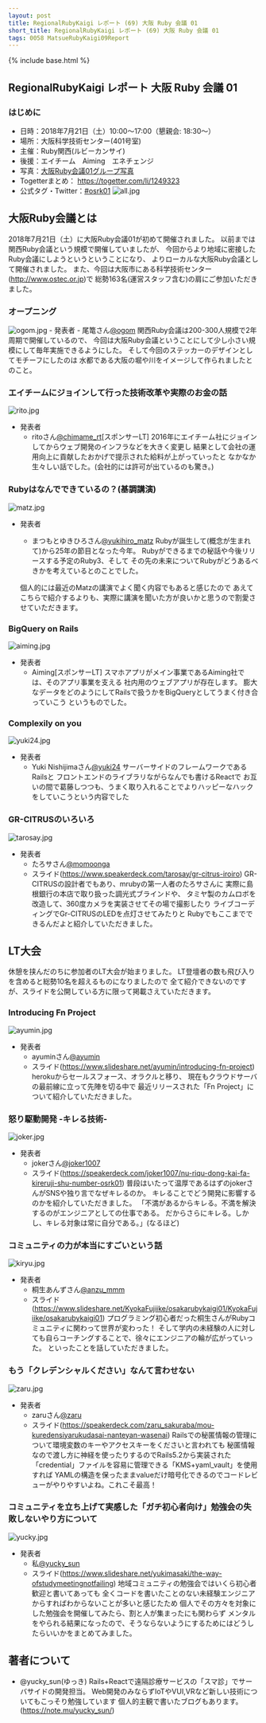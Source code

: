 ```yaml
---
layout: post
title: RegionalRubyKaigi レポート (69) 大阪 Ruby 会議 01
short_title: RegionalRubyKaigi レポート (69) 大阪 Ruby 会議 01
tags: 0058 MatsueRubyKaigi09Report
---
```

{% include base.html %}

 ## RegionalRubyKaigi レポート 大阪 Ruby 会議 01

 ### はじめに


* 日時：2018年7月21日（土）10:00〜17:00（懇親会: 18:30〜）
* 場所：大阪科学技術センター(401号室)
* 主催：Ruby関西(ルビーカンサイ)
* 後援：エイチーム　Aiming　エネチェンジ
* 写真：[大阪Ruby会議01グループ写真](https://photos.google.com/share/AF1QipM2VH00gdIrJnlb9UgbjXznj3aMcXvcb9S81wkcV996jKEzyGQAhtmzGuccA3_gLw?key=bnAxaUx6WTBwbjFaRFpuSzJCMGsxVU1oc0NDM0hn)
* Togetterまとめ： [https://togetter.com/li/1249323 ](https://togetter.com/li/1249323 )
* 公式タグ・Twitter：[#osrk01](https://twitter.com/hashtag/osrk01)
 ![all.jpg]({{base}}{{site.beseurl}}/images/0058-OsakaRubyKaigi01Report/rito.jpg)

## 大阪Ruby会議とは

 2018年7月21日（土）に大阪Ruby会議01が初めて開催されました。
 以前までは関西Ruby会議という規模で開催していましたが、
 今回からより地域に密接したRuby会議にしようというということになり、
 よりローカルな大阪Ruby会議として開催されました。
 また、今回は大阪市にある科学技術センター(http://www.ostec.or.jp)で
 総勢163名(運営スタッフ含む)の肩にご参加いただきました。

### オープニング

  ![ogom.jpg]({{base}}{{site.beseurl}}/images/0058-OsakaRubyKaigi01Report/ogom.jpg)
    - 発表者
      - 尾篭さん[@ogom](https://twitter.com/ogom)
    関西Ruby会議は200-300人規模で2年周期で開催しているので、
    今回は大阪Ruby会議ということにして少し小さい規模にして毎年実施できるようにした。
    そして今回のステッカーのデザインとしてモチーフにしたのは
    水都である大阪の堀や川をイメージして作られましたとのこと。

### エイチームにジョインして行った技術改革や実際のお金の話

  ![rito.jpg]({{base}}{{site.beseurl}}/images/0058-OsakaRubyKaigi01Report/rito.jpg)
  - 発表者
    - ritoさん[@chimame_rt](https://twitter.com/chimame_rt)[スポンサーLT]
    2016年にエイチーム社にジョインしてからウェブ開発のインフラなどを大きく変更し
    結果として会社の運用向上に貢献したおかげで提示された給料が上がっていったと
    なかなか生々しい話でした。(会社的には許可が出ているのも驚き。)

### Rubyはなんでできているの？(基調講演)

  ![matz.jpg]({{base}}{{site.beseurl}}/images/0058-OsakaRubyKaigi01Report/matz.jpg)
  - 発表者
    - まつもとゆきひろさん[@yukihiro_matz](https://twitter.com/yukihiro_matz)
    Rubyが誕生して(概念が生まれて)から25年の節目となった今年。
    Rubyができるまでの秘話や今後リリースする予定のRuby3、そして
    その先の未来についてRubyがどうあるべきかを考えているとのことでした。

    個人的には最近のMatzの講演でよく聞く内容でもあると感じたので
    あえてこちらで紹介するよりも、実際に講演を聞いた方が良いかと思うので割愛させていただきます。

### BigQuery on Rails

  ![aiming.jpg]({{base}}{{site.beseurl}}/images/0058-OsakaRubyKaigi01Report/aiming.jpg)  
  - 発表者
    - Aiming[スポンサーLT]
    スマホアプリがメイン事業であるAiming社では、そのアプリ事業を支える
    社内用のウェブアプリが存在します。
    膨大なデータをどのようにしてRailsで扱うかをBigQueryとしてうまく付き合っていこう
    というものでした。

### Complexily on you

  ![yuki24.jpg]({{base}}{{site.beseurl}}/images/0058-OsakaRubyKaigi01Report/yuki24.jpg)
  - 発表者
    - Yuki Nishijimaさん[@yuki24](https://twitter.com/yuki24)
    サーバーサイドのフレームワークであるRailsと
    フロントエンドのライブラリながらなんでも書けるReactで
    お互いの間で葛藤しつつも、うまく取り入れることでよりハッピーなハックをしていこうという内容でした

### GR-CITRUSのいろいろ

  ![tarosay.jpg]({{base}}{{site.beseurl}}/images/0058-OsakaRubyKaigi01Report/tarosay.jpg)
  - 発表者
    - たろサさん[@momoonga](https://twitter.com/momoonga)
    - スライド(https://www.speakerdeck.com/tarosay/gr-citrus-iroiro)
    GR-CITRUSの設計者でもあり、mrubyの第一人者のたろサさんに
    実際に島根銀行の本店で取り扱った調光式ブラインドや、
    タミヤ製のカムロボを改造して、360度カメラを実装させてその場で撮影したり
    ライブコーディングでGr-CITRUSのLEDを点灯させてみたりと
    Rubyでもここまでできるんだよと紹介していただきました。

## LT大会

  休憩を挟んだのちに参加者のLT大会が始まりました。
  LT登壇者の数も飛び入りを含めると総勢10名を超えるものになりましたので
  全て紹介できないのですが、スライドを公開している方に限って掲載さえていただきます。

### Introducing Fn Project

  ![ayumin.jpg]({{base}}{{site.beseurl}}/images/0058-OsakaRubyKaigi01Report/ayumin.jpg)
  - 発表者
    - ayuminさん[@ayumin](https://twitter.com/ayumin)
    - スライド(https://www.slideshare.net/ayumin/introducing-fn-project)
    herokuからセールスフォース、オラクルと移り、
    現在もクラウドサーバの最前線に立って先陣を切る中で
    最近リリースされた「Fn Project」について紹介していただきました。

### 怒り駆動開発 -キレる技術-

  ![joker.jpg]({{base}}{{site.beseurl}}/images/0058-OsakaRubyKaigi01Report/joker.jpg)
  - 発表者
    - jokerさん[@joker1007](https://twitter.com/joker1007)
    - スライド(https://speakerdeck.com/joker1007/nu-riqu-dong-kai-fa-kireruji-shu-number-osrk01)
    普段はいたって温厚であるはずのjokerさんがSNSや独り言でなぜキレるのか。
    キレることでどう開発に影響するのかを紹介していただきました。
    「不満があるからキレる。不満を解決するのがエンジニアとしての仕事である。
    だからさらにキレる。しかし、キレる対象は常に自分である。」(なるほど)
    
### コミュニティの力が本当にすごいという話

  ![kiryu.jpg]({{base}}{{site.beseurl}}/images/0058-OsakaRubyKaigi01Report/kiryu.jpg)
  - 発表者
    - 桐生あんずさん[@anzu_mmm](https://twitter.com/anzu_mmm)
    - スライド(https://www.slideshare.net/KyokaFujiike/osakarubykaigi01/KyokaFujiike/osakarubykaigi01)
    プログラミング初心者だった桐生さんがRubyコミュニティに関わって世界が変わった！
    そして学内の未経験の人に対しても自らコーチングすることで、徐々にエンジニアの輪が広がっていった。
    といったことを話していただきました。

### もう「クレデンシャルください」なんて言わせない

  ![zaru.jpg]({{base}}{{site.beseurl}}/images/0058-OsakaRubyKaigi01Report/zaru.jpg)
  - 発表者
    - zaruさん[@zaru](https://twitter.com/zaru)
    - スライド(https://speakerdeck.com/zaru_sakuraba/mou-kuredensiyarukudasai-nanteyan-wasenai)
    Railsでの秘匿情報の管理について環境変数のキーやアクセスキーをくださいと言われても
    秘匿情報なので渡し方に神経を使ったりするのでRails5.2から実装された
    「credential」ファイルを容易に管理できる「KMS+yaml_vault」を使用すれば
    YAMLの構造を保ったままvalueだけ暗号化できるのでコードレビューがやりやすいよね。これこそ最高！

### コミュニティを立ち上げて実感した「ガチ初心者向け」勉強会の失敗しないやり方について

  ![yucky.jpg]({{base}}{{site.beseurl}}/images/0058-OsakaRubyKaigi01Report/yucky.jpg)
  - 発表者
    - 私[@yucky_sun](https://twitter.com/yucky_sun)
    - スライド(https://www.slideshare.net/yukimasaki/the-way-ofstudymeetingnotfailing)
    地域コミュニティの勉強会ではいくら初心者歓迎と書いてあっても
    全くコードを書いたことのない未経験エンジニアからすればわからないことが多いと感じたため
    個人でその方々を対象にした勉強会を開催してみたら、割と人が集まったにも関わらず
    メンタルをやられる結果になったので、そうならないようにするためにはどうしたらいいかをまとめてみました。


## 著者について 

  - @yucky_sun(ゆっき)
    Rails+Reactで遠隔診療サービスの「スマ診」でサーバサイドの開発担当。
    Web開発のみならずIoTやVUI,VRなど新しい技術についてもこっそり勉強しています
    個人的主観で書いたブログもあります。
    (https://note.mu/yucky_sun/)